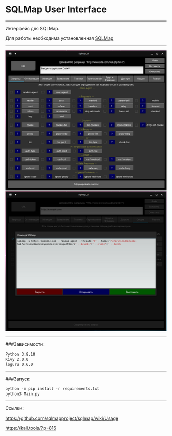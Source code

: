 # SQLMap User Interface
___
Интерфейс для SQLMap.


Для работы необходима установленная [SQLMap](https://github.com/sqlmapproject/sqlmap)
___
![](pic/screen1.png "Стартовый экран")
![](pic/screen2.png "Вывод")

___
###Зависимости:
```commandline
Python 3.8.10 
Kivy 2.0.0
loguru 0.6.0
```
___
###Запуск:
```
python -m pip install -r requirements.txt
python3 Main.py
```

___
Ссылки:

https://github.com/sqlmapproject/sqlmap/wiki/Usage

https://kali.tools/?p=816




